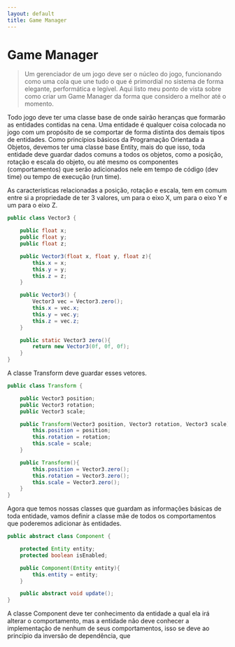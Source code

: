 ```yaml
---
layout: default
title: Game Manager
---
```


# Game Manager

> Um gerenciador de um jogo deve ser o núcleo do jogo, funcionando como uma cola que une tudo o que é primordial no sistema de forma elegante, performática e legível. Aqui listo meu ponto de vista sobre como criar um Game Manager da forma que considero a melhor até o momento.

Todo jogo deve ter uma classe base de onde sairão heranças que formarão as entidades contidas na cena. Uma entidade é qualquer coisa colocada no jogo com um propósito de se comportar de forma distinta dos demais tipos de entidades. Como princípios básicos da Programação Orientada a Objetos, devemos ter uma classe base Entity, mais do que isso, toda entidade deve guardar dados comuns a todos os objetos, como a posição, rotação e escala do objeto, ou até mesmo os componentes (comportamentos) que serão adicionados nele em tempo de código (dev time) ou tempo de execução (run time).

As características relacionadas a posição, rotação e escala, tem em comum entre si a propriedade de ter 3 valores, um para o eixo X, um para o eixo Y e um para o eixo Z.

```java
public class Vector3 {

	public float x;
	public float y;
	public float z;

	public Vector3(float x, float y, float z){
		this.x = x;
		this.y = y;
		this.z = z;
	}

	public Vector3() {
		Vector3 vec = Vector3.zero();
		this.x = vec.x;
		this.y = vec.y;
		this.z = vec.z;
	}

	public static Vector3 zero(){
		return new Vector3(0f, 0f, 0f);
	}
}
```

A classe Transform deve guardar esses vetores.

```java
public class Transform {

	public Vector3 position;
	public Vector3 rotation;
	public Vector3 scale;

	public Transform(Vector3 position, Vector3 rotation, Vector3 scale){
		this.position = position;
		this.rotation = rotation;
		this.scale = scale;
	}

	public Transform(){
		this.position = Vector3.zero();
		this.rotation = Vector3.zero();
		this.scale = Vector3.zero();
	}
}
```

Agora que temos nossas classes que guardam as informações básicas de toda entidade, vamos definir a classe mãe de todos os comportamentos que poderemos adicionar às entidades.

```java
public abstract class Component {

    protected Entity entity;
    protected boolean isEnabled;

    public Component(Entity entity){
        this.entity = entity;
    }

    public abstract void update();
}
```

A classe Component deve ter conhecimento da entidade a qual ela irá alterar o comportamento, mas a entidade não deve conhecer a implementação de nenhum de seus comportamentos, isso se deve ao princípio da inversão de dependência, que
